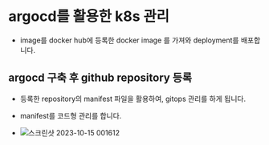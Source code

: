 # argocd를 활용한 k8s 관리 
- image를 docker hub에 등록한 docker image 를 가져와 deployment를 배포합니다.

## argocd 구축 후 github repository 등록
- 등록한 repository의 manifest 파일을 활용하여, gitops 관리를 하게 됩니다. 
- manifest를 코드형 관리를 합니다.

- ![스크린샷 2023-10-15 001612](https://github.com/jominjun94/EKS-Project/assets/72008472/00ced6ba-8f5d-4340-91d8-a136c9540d6a)
